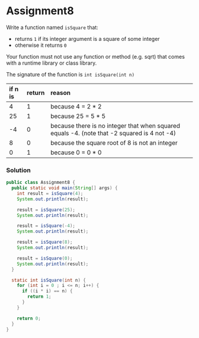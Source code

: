 # Assignment8

Write a function named `isSquare` that:

* returns `1` if its integer argument is a square of some integer
* otherwise it returns `0`

Your function must not use any function or method (e.g. sqrt) that comes with a runtime library or class library.

The signature of the function is `int isSquare(int n)`

| if n is | return | reason |
|:-------------|:-------------|:-------------|
| 4 | 1 | because 4 = 2 * 2 |
| 25 | 1 | because 25 = 5 * 5 |
| -4 | 0 | because there is no integer that when squared equals -4. (note that -2 squared is 4 not -4) |
| 8 | 0 | because the square root of 8 is not an integer |
| 0 | 1 | because 0 = 0 * 0 |

### Solution

```java
public class Assignment8 {
  public static void main(String[] args) {
    int result = isSquare(4);
    System.out.println(result);

    result = isSquare(25);
    System.out.println(result);

    result = isSquare(-4);
    System.out.println(result);

    result = isSquare(8);
    System.out.println(result);

    result = isSquare(0);
    System.out.println(result);
  }

  static int isSquare(int n) {
    for (int i = 0 ; i <= n; i++) {
      if ((i * i) == n) {
        return 1;
      }
    }

    return 0;
  }
}
```
